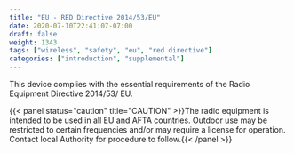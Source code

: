 ```yaml
---
title: "EU - RED Directive 2014/53/EU"
date: 2020-07-10T22:41:07-07:00
draft: false
weight: 1343
tags: ["wireless", "safety", "eu", "red directive"]
categories: ["introduction", "supplemental"]
---
```


This device complies with the essential requirements of the Radio Equipment Directive 2014/53/ EU.

{{< panel status="caution" title="CAUTION" >}}The radio equipment is intended to be used in all EU and AFTA countries. Outdoor use may be restricted to certain frequencies and/or may require a license for operation. Contact local Authority for procedure to follow.{{< /panel >}}
